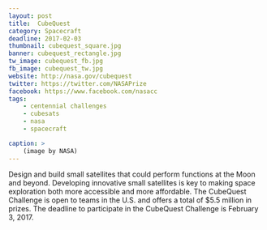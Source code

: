 ```yaml
---
layout: post
title:  CubeQuest
category: Spacecraft
deadline: 2017-02-03
thumbnail: cubequest_square.jpg
banner: cubequest_rectangle.jpg
tw_image: cubequest_fb.jpg
fb_image: cubequest_tw.jpg
website: http://nasa.gov/cubequest
twitter: https://twitter.com/NASAPrize
facebook: https://www.facebook.com/nasacc
tags: 
    - centennial challenges
    - cubesats
    - nasa
    - spacecraft

caption: >
    (image by NASA)
---
```

Design and build small satellites that could perform functions at the Moon and beyond. Developing innovative small satellites is key to making space exploration both more accessible and more affordable. The CubeQuest Challenge is open to teams in the U.S. and offers a total of $5.5 million in prizes. The deadline to participate in the CubeQuest Challenge is February 3, 2017.
